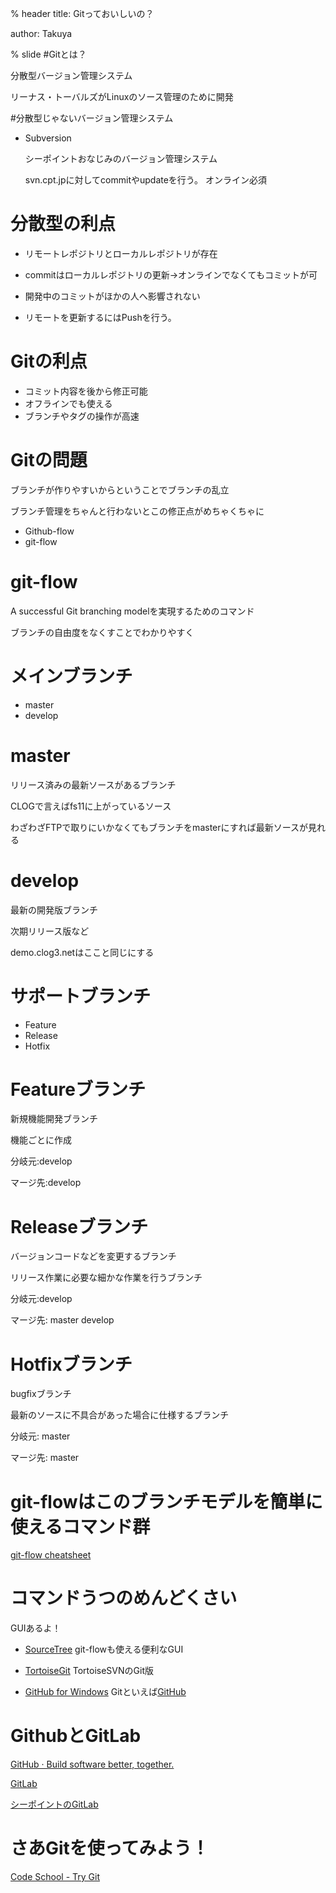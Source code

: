 % header
title: Gitっておいしいの？

author: Takuya

% slide
#Gitとは？

分散型バージョン管理システム

リーナス・トーバルズがLinuxのソース管理のために開発



#分散型じゃないバージョン管理システム

* Subversion

  シーポイントおなじみのバージョン管理システム

  svn.cpt.jpに対してcommitやupdateを行う。
  オンライン必須



# 分散型の利点

* リモートレポジトリとローカルレポジトリが存在

* commitはローカルレポジトリの更新→オンラインでなくてもコミットが可
* 開発中のコミットがほかの人へ影響されない
* リモートを更新するにはPushを行う。

# Gitの利点

* コミット内容を後から修正可能
* オフラインでも使える
* ブランチやタグの操作が高速

# Gitの問題
ブランチが作りやすいからということでブランチの乱立

ブランチ管理をちゃんと行わないとこの修正点がめちゃくちゃに

* Github-flow
* git-flow

# git-flow

A successful Git branching modelを実現するためのコマンド

ブランチの自由度をなくすことでわかりやすく

# メインブランチ

  * master
  * develop

# master
  リリース済みの最新ソースがあるブランチ

  CLOGで言えばfs11に上がっているソース

  わざわざFTPで取りにいかなくてもブランチをmasterにすれば最新ソースが見れる

# develop

  最新の開発版ブランチ

  次期リリース版など

  demo.clog3.netはここと同じにする

# サポートブランチ

  * Feature
  * Release
  * Hotfix

# Featureブランチ

  新規機能開発ブランチ

  機能ごとに作成

  分岐元:develop

  マージ先:develop

# Releaseブランチ

  バージョンコードなどを変更するブランチ

  リリース作業に必要な細かな作業を行うブランチ

  分岐元:develop

  マージ先: master develop

# Hotfixブランチ
  bugfixブランチ

  最新のソースに不具合があった場合に仕様するブランチ

  分岐元: master

  マージ先: master

# git-flowはこのブランチモデルを簡単に使えるコマンド群

[git-flow cheatsheet](http://danielkummer.github.io/git-flow-cheatsheet/index.ja_JP.html)

# コマンドうつのめんどくさい

GUIあるよ！

*  [SourceTree](https://www.atlassian.com/ja/software/sourcetree/overview)
  git-flowも使える便利なGUI

*  [TortoiseGit](https://code.google.com/p/tortoisegit/)
  TortoiseSVNのGit版

* [GitHub for Windows](https://windows.github.com/)
  Gitといえば[GitHub](https://github.com/)

# GithubとGitLab

[GitHub · Build software better, together.](https://github.com/)

[GitLab](https://about.gitlab.com/)

[シーポイントのGitLab](http://gitlab.tida-square.co.jp)

# さあGitを使ってみよう！

[Code School - Try Git](https://try.github.io/levels/1/challenges/1)
